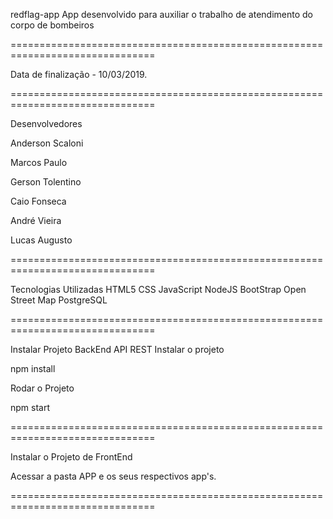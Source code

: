 redflag-app
App desenvolvido para auxiliar o trabalho de atendimento do corpo de bombeiros

===============================================================================

Data de finalização - 10/03/2019.

===============================================================================

Desenvolvedores

Anderson Scaloni

Marcos Paulo

Gerson Tolentino

Caio Fonseca

André Vieira

Lucas Augusto

===============================================================================

Tecnologias Utilizadas
HTML5 CSS JavaScript NodeJS BootStrap Open Street Map PostgreSQL

===============================================================================

Instalar Projeto BackEnd API REST
Instalar o projeto

npm install

Rodar o Projeto

npm start

===============================================================================

Instalar o Projeto de FrontEnd

Acessar a pasta APP e os seus respectivos app's.

===============================================================================